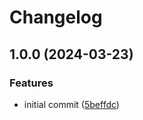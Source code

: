 # Changelog

## 1.0.0 (2024-03-23)


### Features

* initial commit ([5beffdc](https://github.com/echovisionlab/grace/commit/5beffdcb81fdd06a168cfda7315af40cdc927260))
